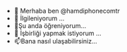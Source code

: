 - 👋 Merhaba ben @hamdiphonecomtr
- 👀 İlgileniyorum ...
- 🌱Şu anda öğreniyorum...
- 💞️ İşbirliği yapmak istiyorum ...
- 📫Bana nasıl ulaşabilirsiniz...

<!---
hamdiphonecomtr/hamdiphonecomtr is a ✨ special ✨ repository because its `README.md` (this file) appears on your GitHub profile.
You can click the Preview link to take a look at your changes.
--->
